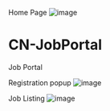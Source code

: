 Home Page
![image](https://github.com/mallikharjun073/CN-JobPortal/assets/51206380/2dfe65ef-81f9-4af0-a3b2-1dad4f611dcd)
# CN-JobPortal
Job Portal

Registration popup
![image](https://github.com/mallikharjun073/CN-JobPortal/assets/51206380/f6c7c2c4-9823-4cd7-a5cc-c1d0fc0cb65f)

Job Listing
![image](https://github.com/mallikharjun073/CN-JobPortal/assets/51206380/21dbf80d-10a3-4d07-a4c4-154cfd734749)

